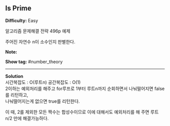 ## Is Prime

**Difficulty:** Easy

알고리즘 문제해결 전략 496p 예제

주어진 자연수 n이 소수인지 판별한다.

**Note:**

**Show tag:** \#number\_theory

----------------------------------------------

**Solution** <br/>
시간복잡도 : O(루트n) 공간복잡도 : O(1) <br/>
2이하는 예외처리를 해주고 for루프로 1부터 루트n까지 순회하면서 나눠떨어지면 false를 리턴하고, <br/>
나눠떨어지는게 없으면 true를 리턴한다.

이 때, 2를 제외한 모든 짝수는 합성수이므로 이에 대해서도 예외처리를 해 주면 루트n/2 만에 해결가능하다.
